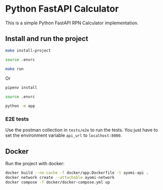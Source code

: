 # Python FastAPI Calculator

This is a simple Python FastAPI RPN Calculator implementation.

## Install and run the project

```bash
make install-project

source .envrc

make run
```

Or

```bash
pipenv install

source .envrc

python -m app
```
### E2E tests

Use the postman collection in `tests/e2e` to run the tests.
You just have to set the environment variable `api_url` to `localhost:8000`.

## Docker

Run the project with docker:

```bash
docker build --no-cache -f docker/app.Dockerfile -t ayomi-api .
docker network create --attachable ayomi-network
docker compose -f docker/docker-compose.yml up
```

